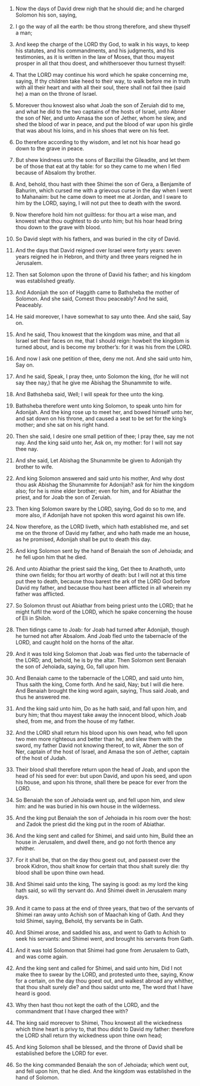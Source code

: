 1. Now the days of David drew nigh that he should die; and he charged
Solomon his son, saying,

2. I go the way of all the earth: be thou
strong therefore, and shew thyself a man;

3. And keep the charge of
the LORD thy God, to walk in his ways, to keep his statutes, and his
commandments, and his judgments, and his testimonies, as it is written
in the law of Moses, that thou mayest prosper in all that thou doest,
and whithersoever thou turnest thyself:

4. That the LORD may continue
his word which he spake concerning me, saying, If thy children take
heed to their way, to walk before me in truth with all their heart and
with all their soul, there shall not fail thee (said he) a man on the
throne of Israel.

5. Moreover thou knowest also what Joab the son of Zeruiah did to me,
and what he did to the two captains of the hosts of Israel, unto Abner
the son of Ner, and unto Amasa the son of Jether, whom he slew, and
shed the blood of war in peace, and put the blood of war upon his
girdle that was about his loins, and in his shoes that were on his
feet.

6. Do therefore according to thy wisdom, and let not his hoar head go
down to the grave in peace.

7. But shew kindness unto the sons of Barzillai the Gileadite, and
let them be of those that eat at thy table: for so they came to me
when I fled because of Absalom thy brother.

8. And, behold, thou hast with thee Shimei the son of Gera, a
Benjamite of Bahurim, which cursed me with a grievous curse in the day
when I went to Mahanaim: but he came down to meet me at Jordan, and I
sware to him by the LORD, saying, I will not put thee to death with
the sword.

9. Now therefore hold him not guiltless: for thou art a wise man, and
knowest what thou oughtest to do unto him; but his hoar head bring
thou down to the grave with blood.

10. So David slept with his fathers, and was buried in the city of
David.

11. And the days that David reigned over Israel were forty years:
seven years reigned he in Hebron, and thirty and three years reigned
he in Jerusalem.

12. Then sat Solomon upon the throne of David his father; and his
kingdom was established greatly.

13. And Adonijah the son of Haggith came to Bathsheba the mother of
Solomon. And she said, Comest thou peaceably? And he said, Peaceably.

14. He said moreover, I have somewhat to say unto thee. And she said,
Say on.

15. And he said, Thou knowest that the kingdom was mine, and that all
Israel set their faces on me, that I should reign: howbeit the kingdom
is turned about, and is become my brother’s: for it was his from the
LORD.

16. And now I ask one petition of thee, deny me not. And she said
unto him, Say on.

17. And he said, Speak, I pray thee, unto Solomon the king, (for he
will not say thee nay,) that he give me Abishag the Shunammite to
wife.

18. And Bathsheba said, Well; I will speak for thee unto the king.

19. Bathsheba therefore went unto king Solomon, to speak unto him for
Adonijah. And the king rose up to meet her, and bowed himself unto
her, and sat down on his throne, and caused a seat to be set for the
king’s mother; and she sat on his right hand.

20. Then she said, I desire one small petition of thee; I pray thee,
say me not nay. And the king said unto her, Ask on, my mother: for I
will not say thee nay.

21. And she said, Let Abishag the Shunammite be given to Adonijah thy
brother to wife.

22. And king Solomon answered and said unto his mother, And why dost
thou ask Abishag the Shunammite for Adonijah? ask for him the kingdom
also; for he is mine elder brother; even for him, and for Abiathar the
priest, and for Joab the son of Zeruiah.

23. Then king Solomon sware by the LORD, saying, God do so to me, and
more also, if Adonijah have not spoken this word against his own life.

24. Now therefore, as the LORD liveth, which hath established me, and
set me on the throne of David my father, and who hath made me an
house, as he promised, Adonijah shall be put to death this day.

25. And king Solomon sent by the hand of Benaiah the son of Jehoiada;
and he fell upon him that he died.

26. And unto Abiathar the priest said the king, Get thee to Anathoth,
unto thine own fields; for thou art worthy of death: but I will not at
this time put thee to death, because thou barest the ark of the LORD
God before David my father, and because thou hast been afflicted in
all wherein my father was afflicted.

27. So Solomon thrust out Abiathar from being priest unto the LORD;
that he might fulfil the word of the LORD, which he spake concerning
the house of Eli in Shiloh.

28. Then tidings came to Joab: for Joab had turned after Adonijah,
though he turned not after Absalom. And Joab fled unto the tabernacle
of the LORD, and caught hold on the horns of the altar.

29. And it was told king Solomon that Joab was fled unto the
tabernacle of the LORD; and, behold, he is by the altar. Then Solomon
sent Benaiah the son of Jehoiada, saying, Go, fall upon him.

30. And Benaiah came to the tabernacle of the LORD, and said unto
him, Thus saith the king, Come forth. And he said, Nay; but I will die
here. And Benaiah brought the king word again, saying, Thus said Joab,
and thus he answered me.

31. And the king said unto him, Do as he hath said, and fall upon
him, and bury him; that thou mayest take away the innocent blood,
which Joab shed, from me, and from the house of my father.

32. And the LORD shall return his blood upon his own head, who fell
upon two men more righteous and better than he, and slew them with the
sword, my father David not knowing thereof, to wit, Abner the son of
Ner, captain of the host of Israel, and Amasa the son of Jether,
captain of the host of Judah.

33. Their blood shall therefore return upon the head of Joab, and
upon the head of his seed for ever: but upon David, and upon his seed,
and upon his house, and upon his throne, shall there be peace for ever
from the LORD.

34. So Benaiah the son of Jehoiada went up, and fell upon him, and
slew him: and he was buried in his own house in the wilderness.

35. And the king put Benaiah the son of Jehoiada in his room over the
host: and Zadok the priest did the king put in the room of Abiathar.

36. And the king sent and called for Shimei, and said unto him, Build
thee an house in Jerusalem, and dwell there, and go not forth thence
any whither.

37. For it shall be, that on the day thou goest out, and passest over
the brook Kidron, thou shalt know for certain that thou shalt surely
die: thy blood shall be upon thine own head.

38. And Shimei said unto the king, The saying is good: as my lord the
king hath said, so will thy servant do. And Shimei dwelt in Jerusalem
many days.

39. And it came to pass at the end of three years, that two of the
servants of Shimei ran away unto Achish son of Maachah king of Gath.
And they told Shimei, saying, Behold, thy servants be in Gath.

40. And Shimei arose, and saddled his ass, and went to Gath to Achish
to seek his servants: and Shimei went, and brought his servants from
Gath.

41. And it was told Solomon that Shimei had gone from Jerusalem to
Gath, and was come again.

42. And the king sent and called for Shimei, and said unto him, Did I
not make thee to swear by the LORD, and protested unto thee, saying,
Know for a certain, on the day thou goest out, and walkest abroad any
whither, that thou shalt surely die? and thou saidst unto me, The word
that I have heard is good.

43. Why then hast thou not kept the oath of the LORD, and the
commandment that I have charged thee with?

44. The king said
moreover to Shimei, Thou knowest all the wickedness which thine heart
is privy to, that thou didst to David my father: therefore the LORD
shall return thy wickedness upon thine own head;

45. And king Solomon
shall be blessed, and the throne of David shall be established before
the LORD for ever.

46. So the king commanded Benaiah the son of Jehoiada; which went
out, and fell upon him, that he died. And the kingdom was established
in the hand of Solomon.